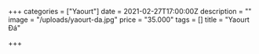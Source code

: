 +++
categories = ["Yaourt"]
date = 2021-02-27T17:00:00Z
description = ""
image = "/uploads/yaourt-da.jpg"
price = "35.000"
tags = []
title = "Yaourt Đá"

+++
